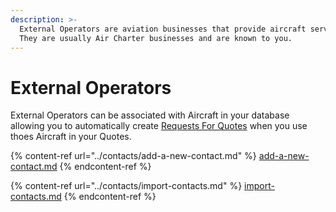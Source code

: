 ```yaml
---
description: >-
  External Operators are aviation businesses that provide aircraft services. 
  They are usually Air Charter businesses and are known to you.
---
```


# External Operators

External Operators can be associated with Aircraft in your database allowing you to automatically create [Requests For Quotes](../request-for-quote/) when you use thoes Aircraft in your Quotes.

{% content-ref url="../contacts/add-a-new-contact.md" %}
[add-a-new-contact.md](../contacts/add-a-new-contact.md)
{% endcontent-ref %}

{% content-ref url="../contacts/import-contacts.md" %}
[import-contacts.md](../contacts/import-contacts.md)
{% endcontent-ref %}
